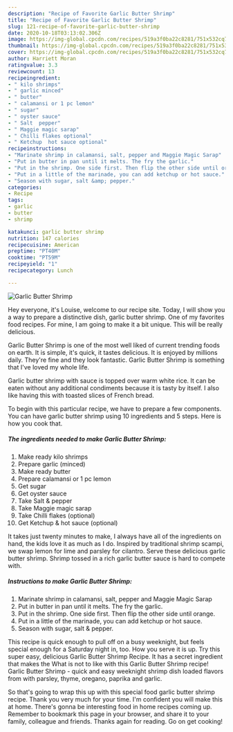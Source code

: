 ```yaml
---
description: "Recipe of Favorite Garlic Butter Shrimp"
title: "Recipe of Favorite Garlic Butter Shrimp"
slug: 121-recipe-of-favorite-garlic-butter-shrimp
date: 2020-10-18T03:13:02.306Z
image: https://img-global.cpcdn.com/recipes/519a3f0ba22c8281/751x532cq70/garlic-butter-shrimp-recipe-main-photo.jpg
thumbnail: https://img-global.cpcdn.com/recipes/519a3f0ba22c8281/751x532cq70/garlic-butter-shrimp-recipe-main-photo.jpg
cover: https://img-global.cpcdn.com/recipes/519a3f0ba22c8281/751x532cq70/garlic-butter-shrimp-recipe-main-photo.jpg
author: Harriett Moran
ratingvalue: 3.3
reviewcount: 13
recipeingredient:
- " kilo shrimps"
- " garlic minced"
- " butter"
- " calamansi or 1 pc lemon"
- " sugar"
- " oyster sauce"
- " Salt  pepper"
- " Maggie magic sarap"
- " Chilli flakes optional"
- " Ketchup  hot sauce optional"
recipeinstructions:
- "Marinate shrimp in calamansi, salt, pepper and Maggie Magic Sarap"
- "Put in butter in pan until it melts. The fry the garlic."
- "Put in the shrimp. One side first. Then flip the other side until orange."
- "Put in a little of the marinade, you can add ketchup or hot sauce."
- "Season with sugar, salt &amp; pepper."
categories:
- Recipe
tags:
- garlic
- butter
- shrimp

katakunci: garlic butter shrimp 
nutrition: 147 calories
recipecuisine: American
preptime: "PT40M"
cooktime: "PT59M"
recipeyield: "1"
recipecategory: Lunch

---
```



![Garlic Butter Shrimp](https://img-global.cpcdn.com/recipes/519a3f0ba22c8281/751x532cq70/garlic-butter-shrimp-recipe-main-photo.jpg)

Hey everyone, it's Louise, welcome to our recipe site. Today, I will show you a way to prepare a distinctive dish, garlic butter shrimp. One of my favorites food recipes. For mine, I am going to make it a bit unique. This will be really delicious.

Garlic Butter Shrimp is one of the most well liked of current trending foods on earth. It is simple, it's quick, it tastes delicious. It is enjoyed by millions daily. They're fine and they look fantastic. Garlic Butter Shrimp is something that I've loved my whole life.

Garlic butter shrimp with sauce is topped over warm white rice. It can be eaten without any additional condiments because it is tasty by itself. I also like having this with toasted slices of French bread.


To begin with this particular recipe, we have to prepare a few components. You can have garlic butter shrimp using 10 ingredients and 5 steps. Here is how you cook that.

<!--inarticleads1-->

##### The ingredients needed to make Garlic Butter Shrimp:

1. Make ready  kilo shrimps
1. Prepare  garlic (minced)
1. Make ready  butter
1. Prepare  calamansi or 1 pc lemon
1. Get  sugar
1. Get  oyster sauce
1. Take  Salt &amp; pepper
1. Take  Maggie magic sarap
1. Take  Chilli flakes (optional)
1. Get  Ketchup &amp; hot sauce (optional)


It takes just twenty minutes to make, I always have all of the ingredients on hand, the kids love it as much as I do. Inspired by traditional shrimp scampi, we swap lemon for lime and parsley for cilantro. Serve these delicious garlic butter shrimp. Shrimp tossed in a rich garlic butter sauce is hard to compete with. 

<!--inarticleads2-->

##### Instructions to make Garlic Butter Shrimp:

1. Marinate shrimp in calamansi, salt, pepper and Maggie Magic Sarap
1. Put in butter in pan until it melts. The fry the garlic.
1. Put in the shrimp. One side first. Then flip the other side until orange.
1. Put in a little of the marinade, you can add ketchup or hot sauce.
1. Season with sugar, salt &amp; pepper.


This recipe is quick enough to pull off on a busy weeknight, but feels special enough for a Saturday night in, too. How you serve it is up. Try this super easy, delicious Garlic Butter Shrimp Recipe. It has a secret ingredient that makes the What is not to like with this Garlic Butter Shrimp recipe! Garlic Butter Shrimp - quick and easy weeknight shrimp dish loaded flavors from with parsley, thyme, oregano, paprika and garlic. 

So that's going to wrap this up with this special food garlic butter shrimp recipe. Thank you very much for your time. I'm confident you will make this at home. There's gonna be interesting food in home recipes coming up. Remember to bookmark this page in your browser, and share it to your family, colleague and friends. Thanks again for reading. Go on get cooking!
